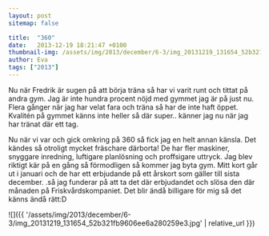 ```yaml
---
layout: post
sitemap: false

title:  "360"
date:   2013-12-19 18:21:47 +0100
thumbnail-img: /assets/img/2013/december/6-3/img_20131219_131654_52b321fb9606ee6a280259e3.jpg
author: Eva
tags: ["2013"]
---
```


Nu när Fredrik är sugen på att börja träna så har vi varit runt och tittat på andra gym. Jag är inte hundra procent nöjd med gymmet jag är på just nu. Flera gånger när jag har velat fara och träna så har de inte haft öppet.  Kvalitén på gymmet känns inte heller så där super.. känner jag nu när jag har tränat där ett tag.

Nu när vi var och gick omkring på 360 så fick jag en helt annan känsla. Det kändes så otroligt mycket fräschare därborta! De har fler maskiner, snyggare inredning, luftigare planlösning och proffsigare uttryck.  Jag blev riktigt kär på en gång så förmodligen så kommer jag byta gym. Mitt kort går ut i januari och de har ett erbjudande på ett årskort som gäller till sista december. .så jag funderar på att ta det där erbjudandet och slösa den där månaden på Friskvårdskompaniet.  Det blir ändå billigare för mig så det känns ändå rätt:D

![]({{ '/assets/img/2013/december/6-3/img_20131219_131654_52b321fb9606ee6a280259e3.jpg'  | relative_url }})

